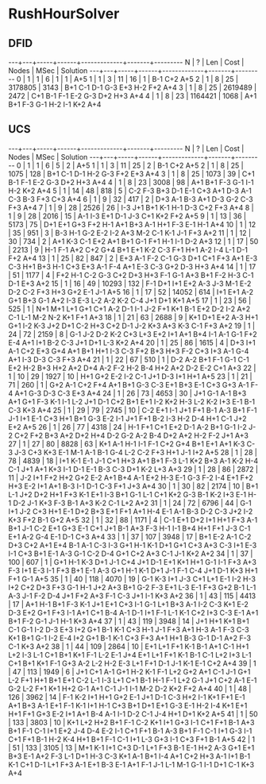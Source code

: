 RushHourSolver
==============

DFID
----

---+---+-----+------+-------------+-------+---------
N  | ? | Len | Cost | Nodes       | MSec  | Solution
---+---+-----+------+-------------+-------+---------
 0 | 1 |   1 |    6 |           1 |     1 | A+5
 1 | 1 |   3 |   11 |          16 |     1 | B-1 C+2 A+5
 2 | 1 |   8 |   25 |     3178805 |  3143 | B+1 C-1 D-1 G-3 E+3 H-2 F+2 A+4
 3 | 1 |   8 |   25 |     2619489 |  2472 | C+1 B-1 F-1 E-2 G-3 D+2 H+3 A+4
 4 | 1 |   8 |   23 |     1164421 |  1068 | A+1 B+1 F-3 G-1 H-2 I-1 K+2 A+4

UCS
---

---+---+-----+------+-------------+-------+---------
N  | ? | Len | Cost | Nodes       | MSec  | Solution
---+---+-----+------+-------------+-------+---------
 0 | 1 |   1 |    6 |           5 |     2 | A+5
 1 | 1 |   3 |   11 |          25 |     2 | B-1 C+2 A+5
 2 | 1 |   8 |   25 |        1075 |   128 | B+1 C-1 D-1 H-2 G-3 F+2 E+3 A+4
 3 | 1 |   8 |   25 |        1073 |    39 | C+1 B-1 F-1 E-2 G-3 D+2 H+3 A+4
 4 | 1 |   8 |   23 |        3008 |    98 | A+1 B+1 F-3 G-1 I-1 H-2 K+2 A+4
 5 | 1 |  14 |   48 |         818 |     5 | C-2 F-3 B+3 D-1 E-1 C+3 A+1 D-3 A-1 C-3 B-3 F+3 C+3 A+4
 6 | 1 |   9 |   32 |         417 |     2 | D+3 A-1 B-3 A+1 D-3 G-2 C-3 F+3 A+4
 7 | 1 |   9 |   28 |        2526 |    26 | I-3 J+1 B+1 K-1 H-1 D-3 C+2 F+3 A+4
 8 | 1 |   9 |   28 |        2016 |    15 | A-1 I-3 E+1 D-1 J-3 C+1 K+2 F+2 A+5
 9 | 1 |  13 |   36 |        5173 |    75 | D+1 E+1 G+3 F+2 H-1 A+1 B+3 A-1 H+1 F-3 E-1 H-1 A+4
10 | 1 |  12 |   35 |         951 |     3 | B-3 H-1 G-2 E-2 I-2 A+3 M-2 C-1 K-1 J-1 F+3 A+2
11 | 1 |  12 |   30 |         734 |     2 | A+1 K-3 C-1 E+2 A+1 B+1 G-1 F+1 H-1 I-1 D-2 A+3
12 | 1 |  17 |   50 |        2213 |     9 | H-1 F-1 A+2 C+2 G+4 B+1 E+1 K-2 C-3 F+1 H+1 A-2 I-4 L-1 D-1 F+2 A+4
13 | 1 |  25 |   82 |         847 |     2 | E+3 A-1 F-2 C-1 G-3 D+1 C+1 F+3 A+1 E-3 C-3 H+1 B+3 H-1 C+3 E+3 A-1 F-4 A+1 E-3 C-3 G+2 D-3 H+3 A+4
14 | 1 |  17 |   51 |        1177 |     4 | F+2 H-1 C-2 G-3 C+2 D+3 H+3 F-1 G-1 A+3 B+1 F-2 H-3 C-1 D-1 E+3 A+2
15 | 1 |  16 |   49 |       10293 |   132 | F-1 D+1 I+1 E+2 A-3 J-3 M-1 E-2 D-2 C-2 F+3 H+3 G+2 E-1 J-1 A+5
16 | 1 |  17 |   52 |       14052 |   614 | I+1 E+1 A-2 G+1 B+3 G-1 A+2 I-3 E-3 L-2 A-2 K-2 C-4 J+1 D+1 K+1 A+5
17 | 1 |  23 |   56 |         525 |     1 | N+1 M+1 L+1 G+1 C+1 A-2 D-1 I-1 J-2 F+1 K+1 B-1 E+2 D-2 I-2 A+2 C-1 L-1 M-2 N-2 K+1 F+1 A+3
18 | 1 |  21 |   63 |        2688 |     9 | K+1 D+1 E+2 A-3 H+1 G+1 I-2 K-3 J+2 D+1 C-2 H+3 C+2 D-1 J-2 K+3 A+3 K-3 C-1 F+3 A+2
19 | 1 |  24 |   72 |        2159 |     8 | G-1 J-2 D-2 K-2 C+3 L+3 E+2 I+1 A+1 B+4 I-1 A-1 G-1 F+2 E-4 A+1 I+1 B-2 C-3 J+1 D+1 L-3 K+2 A+4
20 | 1 |  25 |   86 |        1615 |     4 | D+3 I+1 A-1 C+2 E+3 G+4 A+1 B+1 H+1 I-3 C-3 F+2 B+3 H+3 F-2 C+3 I+3 A-1 G-4 A+1 I-3 D-3 C-3 F+3 A+4
21 | 1 |  22 |   67 |         510 |     1 | D-2 A-2 B+1 F-1 G-1 C-1 E+2 H-2 B+3 H+2 A+2 D+4 A-2 F-2 H-2 B-4 H+2 A+2 D-2 E-2 C+1 A+3
22 | 1 |  10 |   29 |        1927 |    10 | H+1 G+2 E-2 I-2 C-1 J+1 D-3 I+1 H+1 A+5
23 | 1 |  21 |   71 |         260 |     1 | G+2 A-1 C+2 F+4 A+1 B+1 G-3 C-3 E+1 B+3 E-1 C+3 G+3 A-1 F-4 A+1 G-3 D-3 C-3 E+3 A+4
24 | 1 |  26 |   73 |        4653 |    30 | J+1 G-1 A-1 B+3 A+1 G+1 F-3 K-1 I-1 L-2 J+1 D-1 C+2 B+1 E+1 I-2 K+2 H-3 L-2 K-2 I+3 E-1 B-1 C-3 K+3 A+4
25 | 1 |  29 |   79 |        2745 |    10 | C-2 E+1 I-1 J+1 F+1 B-1 A-3 B+1 F-1 J-1 I+1 E-1 C+3 H+1 B+1 G-3 E-2 I-1 J+1 F+1 B-2 I-3 H-2 D-4 H+1 C-1 J+2 E+2 A+5
26 | 1 |  26 |   77 |        4318 |    24 | H-1 F+1 C+1 E+2 D-1 A-2 B+1 G-1 I-2 J-2 C+2 F+2 B+3 A+2 D+2 H+4 D-2 G-2 A-2 B-4 D+2 A+2 H-2 F-2 J+1 A+3
27 | 1 |  27 |   80 |        8828 |    63 | K+1 A-1 H-1 I-1 F-1 C+2 G+4 B+1 E+1 A+1 K-3 C-3 J-3 C+3 K+3 E-1 M-1 A-1 B-1 G-4 L-2 C-2 F+3 H+1 J-1 I+2 A+5
28 | 1 |  28 |   78 |        4839 |    18 | I+1 K-1 E-1 J-1 C+1 H+3 A+1 B+1 F-3 L-1 K+2 B+3 A-1 K-2 H-4 C-1 J+1 A+1 K+3 I-1 D-1 E-1 B-3 C-3 D+1 K-2 L+3 A+3
29 | 1 |  28 |   86 |        2872 |    11 | J-2 I+1 F+2 H+2 G+2 E-2 A+1 B+4 A-1 E+2 H-3 E-1 G-3 F-2 I-4 E+1 F+2 H+3 E-2 I+1 A+1 B-3 I-1 D-1 C-3 F+1 J+3 A+4
30 | 1 |  30 |   82 |        2174 |    10 | B+1 L-1 J+2 D+2 H+1 F+3 K-1 E+1 I-3 B+1 G-1 L-1 C+1 K+2 G-3 B-1 K-2 I+3 E-1 H-1 D-2 J-1 K+3 F-3 B-1 A+3 K-2 C-1 L+2 A+2
31 | 1 |  24 |   72 |        6796 |    44 | G-1 I+1 J-2 C+3 H+1 E-1 D+2 B+3 E+1 F+1 A+1 H-4 E-1 A-1 B-3 D-2 C-3 J+2 I-2 K+3 F+2 B-1 G+2 A+5
32 | 1 |  32 |   88 |        1171 |     4 | C-1 E+1 D+2 I+1 H+1 F+3 A-1 B+1 J-1 C-2 E+1 G+3 E-1 C+1 J+1 B-1 A+3 F-3 H-1 I-1 B+4 H+1 F+1 J-3 C-1 E+1 A-2 G-4 E-1 D-1 C+3 A+4
33 | 1 |  37 |  107 |        3948 |    17 | B+1 E-2 A-1 C-2 D+3 C+2 A+1 E+4 B-1 A-1 C-3 I-3 G+1 H-1 K-1 D+1 G+1 C+3 A+3 C-3 I+1 E-3 I-1 C+3 B+1 E-1 A-3 G-1 C-2 D-4 G+1 C+2 A+3 C-1 J-1 K+2 A+2
34 | 1 |  37 |  100 |         607 |     1 | G+1 H-1 K-3 D+1 J-1 C+4 J+1 D-1 E+1 K+1 H+1 G-1 I-1 F+3 A+3 F-3 I+1 E-3 I-1 F+3 B+1 E-1 A-3 G+1 H-1 K-1 D+1 J-1 F-1 C-4 J+1 D-1 K+3 H+1 F+1 G-1 A+5
35 | 1 |  40 |  118 |        4070 |    19 | G-1 K-3 I+1 J-3 C+1 L+1 E-1 I-2 H-3 I+2 C+2 D+3 F+3 G-1 H-1 J+2 A+3 B+1 G-2 F-3 E+1 L-3 E-1 F+3 G+2 B-1 L-1 A-3 J-1 F-2 D-4 J+1 F+2 A+3 F-1 C-3 J+1 I-1 K+3 A+2
36 | 1 |  43 |  115 |        4413 |    17 | A+1 H-1 B+1 F-3 K-1 J+1 E+1 C+3 I-1 G-1 L+1 B+3 A-1 I-2 C-3 K+1 E-2 D-3 E+2 G+1 F+3 I-1 A+1 C+1 B-4 A-1 D-1 I+1 F-1 L-1 K-1 C+2 I+3 C-3 E-1 A+1 B+1 F-2 G-1 J-1 H-1 K+3 A+4
37 | 1 |  43 |  119 |        3948 |    14 | J+1 H+1 K+1 B+1 C-1 G-1 I-2 D-3 E+3 I+2 G+1 B-1 K-1 C+3 H-1 J-1 F+3 A+1 H-3 A-1 F-3 C-3 K+1 B+1 G-1 I-2 E-4 I+2 G+1 B-1 K-1 C+3 F+3 A+1 H+1 B-3 G-1 D-1 A+2 F-3 C-1 K+3 A+2
38 | 1 |  44 |  109 |        2864 |    10 | E+1 L+1 F+1 K-1 B-1 A+1 C-1 H+1 L+2 I-3 L-1 C+1 B+1 K+1 F-1 L-2 E-1 J+4 E+1 L+1 F+1 K-1 B-1 C-1 L+2 I+3 L-1 C+1 B+1 K+1 F-1 G+3 A-2 L-2 H-2 E-3 L+1 F+1 D-1 J-1 K-1 E-1 C+2 A+4
39 | 1 |  47 |  113 |        1949 |     6 | J+1 C+1 A-1 G+1 H-2 K-1 F-1 L+2 G+2 A+1 C-1 J-1 G+1 L-2 F+1 H+1 B+1 E+1 C-2 L-1 I-3 L+1 C+1 B-1 H-1 F-1 L+2 G-1 J+1 C+2 A-1 E-1 G-2 L-2 F+1 K+1 H+2 G-1 A+1 C-1 J-1 I-1 M-2 D-2 K+2 F+2 A+4
40 | 1 |  48 |  126 |        3962 |    14 | F-1 K-2 I+1 H+1 G+2 E-1 J+1 D-1 C-3 H+2 I-1 K+1 F+1 E-1 A+1 B+3 A-1 E+1 F-1 K-1 I+1 H-1 C+3 B+1 D+1 E+1 G-3 E-1 H-2 I-4 K+1 E+1 H+1 F+1 G+3 E-2 I+1 A+1 B-4 A-1 I-1 D-2 C-1 J-4 H+1 D+1 K+2 A+5
41 | 1 |  50 |  133 |        3803 |    10 | K+1 L+2 H+2 B+1 F-1 C-2 K+1 I+1 G+3 I-1 C+1 F+1 B-1 A+3 B+1 F-1 C-1 I+1 E+2 J-4 D-4 E-2 I-1 C+1 F+1 B-1 A-3 B+1 F-1 C-1 I+1 G-3 I-1 C+1 F+1 B-1 H-2 K-4 H+1 B+1 F-1 C-1 I+1 L-3 G+3 I-1 C+3 F+1 B-1 A+5
42 | 1 |  51 |  133 |        3105 |    13 | M+1 K-1 I+1 C+3 D-1 L+1 F+3 B-1 E-1 H+2 A-3 G+1 E+1 B+3 E-1 A+2 F-3 L-1 D+1 H-3 C-3 K+1 A-1 B+1 I-4 A+1 C+2 H+3 A-1 I+1 B-1 K-1 C+1 D-1 L+1 F+3 A-1 E+1 B-3 E-1 A+1 F-1 J-1 L-1 M-1 G-1 I-1 D+1 C-1 K+3 A+4
